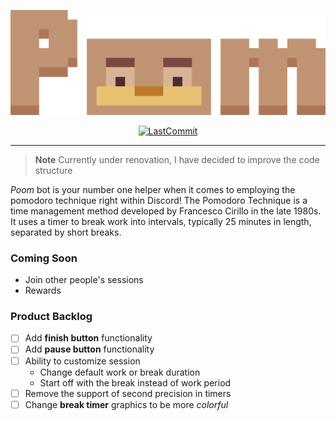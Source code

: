<p align="center">
  <img src="./media/exported/poom_banner.png"/>
</p>

<div align="center">

<a href="#">![LastCommit](https://img.shields.io/github/last-commit/asror1/poom-bot/master?style=flat-square&color=c09473)</a>

</div>

<hr>

> **Note**
> Currently under renovation, I have decided to improve the code structure

_Poom_ bot is your number one helper when it comes to employing the pomodoro technique right within Discord! The Pomodoro Technique is a time management method developed by Francesco Cirillo in the late 1980s. It uses a timer to break work into intervals, typically 25 minutes in length, separated by short breaks.

### Coming Soon

- Join other people's sessions
- Rewards

### Product Backlog

- [ ] Add **finish button** functionality
- [ ] Add **pause button** functionality
- [ ] Ability to customize session
  - Change default work or break duration
  - Start off with the break instead of work period
- [ ] Remove the support of second precision in timers
- [ ] Change **break timer** graphics to be more _colorful_
